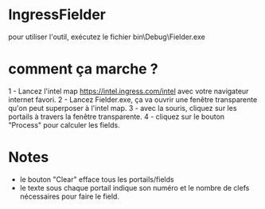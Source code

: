 # IngressFielder

pour utiliser l'outil, exécutez le fichier bin\Debug\Fielder.exe 


# comment ça marche ?

1 - Lancez l'intel map https://intel.ingress.com/intel avec votre navigateur internet favori.
2 - Lancez Fielder.exe, ça va ouvrir une fenêtre transparente qu'on peut superposer à l'intel map.
3 - avec la souris, cliquez sur les portails à travers la fenêtre transparente.
4 - cliquez sur le bouton "Process" pour calculer les fields.


# Notes

- le bouton "Clear" efface tous les portails/fields
- le texte sous chaque portail indique son numéro et le nombre de clefs nécessaires pour faire le field. 
